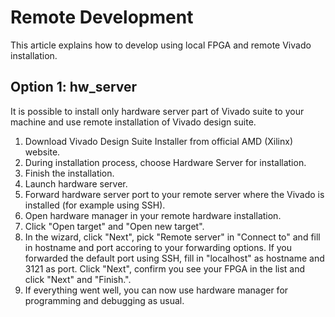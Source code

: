 # Remote Development
This article explains how to develop using local FPGA and remote Vivado installation.

## Option 1: hw_server
It is possible to install only hardware server part of Vivado suite to your machine and use remote installation of Vivado design suite.

1) Download Vivado Design Suite Installer from official AMD (Xilinx) website.
2) During installation process, choose Hardware Server for installation.
3) Finish the installation.
4) Launch hardware server.
5) Forward hardware server port to your remote server where the Vivado is installed (for example using SSH).
6) Open hardware manager in your remote hardware installation.
7) Click "Open target" and "Open new target".
8) In the wizard, click "Next", pick "Remote server" in "Connect to" and fill in hostname and port accoring to your forwarding options. If you forwarded the default port using SSH, fill in "localhost" as hostname and 3121 as port. Click "Next", confirm you see your FPGA in the list and click "Next" and "Finish.".
9) If everything went well, you can now use hardware manager for programming and debugging as usual.